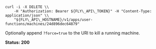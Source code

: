 ```
curl -i -X DELETE \\
    -H "Authorization: Bearer ${FLY\_API\_TOKEN}" -H "Content-Type: application/json" \\
    "${FLY\_API\_HOSTNAME}/v1/apps/user-functions/machines/24d896dec64879" 
```

Optionally append `?force=true` to the URI to kill a running machine.

**Status: 200**
